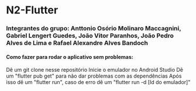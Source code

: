 # N2-Flutter
### Integrantes do grupo: Anttonio Osório Molinaro Maccagnini, Gabriel Lengert Guedes, João Vitor Paranhos, João Pedro Alves de Lima e Rafael Alexandre Alves Bandoch
#### Como fazer para rodar o aplicativo sem problemas:
Dê um git clone nesse repositório
Inicie o emulador no Android Studio
Dê um "flutter pub get" para não dar problemas com as dependências 
Após isso dê um "flutter run", caso de erro dê um "flutter run -d [Id do emulador]"
